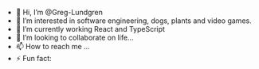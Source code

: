 - 👋 Hi, I’m @Greg-Lundgren
- 👀 I’m interested in software engineering, dogs, plants and video games.
- 🌱 I’m currently working React and TypeScript
- 💞️ I’m looking to collaborate on life...
- 📫 How to reach me ...
- ⚡ Fun fact: 

<!---
greg-lundgren/greg-lundgren is a ✨ special ✨ repository because its `README.md` (this file) appears on your GitHub profile.
You can click the Preview link to take a look at your changes.
--->
